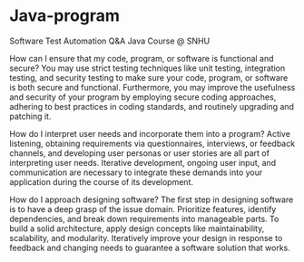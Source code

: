# Java-program
Software Test Automation Q&amp;A Java Course @ SNHU

How can I ensure that my code, program, or software is functional and secure?
You may use strict testing techniques like unit testing, integration testing, and security testing to make sure your code, program, or software is both secure and functional. Furthermore, you may improve the usefulness and security of your program by employing secure coding approaches, adhering to best practices in coding standards, and routinely upgrading and patching it.

How do I interpret user needs and incorporate them into a program?
Active listening, obtaining requirements via questionnaires, interviews, or feedback channels, and developing user personas or user stories are all part of interpreting user needs. Iterative development, ongoing user input, and communication are necessary to integrate these demands into your application during the course of its development.

How do I approach designing software?
The first step in designing software is to have a deep grasp of the issue domain. Prioritize features, identify dependencies, and break down requirements into manageable parts. To build a solid architecture, apply design concepts like maintainability, scalability, and modularity. Iteratively improve your design in response to feedback and changing needs to guarantee a software solution that works.
